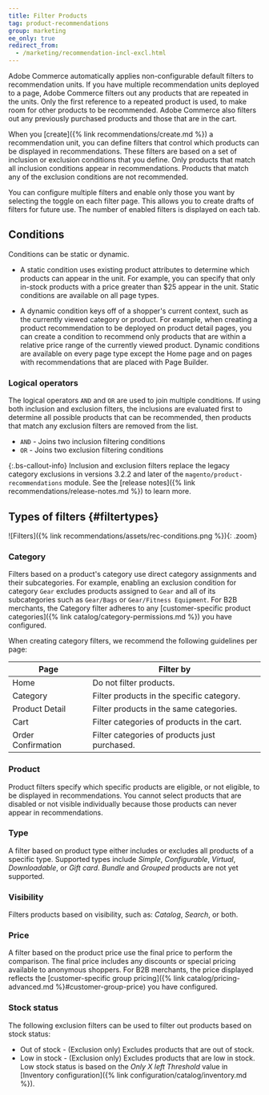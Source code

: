 ```yaml
---
title: Filter Products
tag: product-recommendations
group: marketing
ee_only: true
redirect_from:
  - /marketing/recommendation-incl-excl.html
---
```


Adobe Commerce automatically applies non-configurable default filters to recommendation units. If you have multiple recommendation units deployed to a page, Adobe Commerce filters out any products that are repeated in the units. Only the first reference to a repeated product is used, to make room for other products to be recommended. Adobe Commerce also filters out any previously purchased products and those that are in the cart.

When you [create]({% link recommendations/create.md %}) a recommendation unit, you can define filters that control which products can be displayed in recommendations. These filters are based on a set of inclusion or exclusion conditions that you define. Only products that match all inclusion conditions appear in recommendations. Products that match any of the exclusion conditions are not recommended.

You can configure multiple filters and enable only those you want by selecting the toggle on each filter page. This allows you to create drafts of filters for future use. The number of enabled filters is displayed on each tab.

## Conditions

Conditions can be static or dynamic.

- A static condition uses existing product attributes to determine which products can appear in the unit. For example, you can specify that only in-stock products with a price greater than $25 appear in the unit. Static conditions are available on all page types.

- A dynamic condition keys off of a shopper's current context, such as the currently viewed category or product. For example, when creating a product recommendation to be deployed on product detail pages, you can create a condition to recommend only products that are within a relative price range of the currently viewed product. Dynamic conditions are available on every page type except the Home page and on pages with recommendations that are placed with Page Builder.

### Logical operators

The logical operators `AND` and `OR` are used to join multiple conditions. If using both inclusion and exclusion filters, the inclusions are evaluated first to determine all possible products that can be recommended, then products that match any exclusion filters are removed from the list.

- `AND` - Joins two inclusion filtering conditions
- `OR` - Joins two exclusion filtering conditions

{:.bs-callout-info}
Inclusion and exclusion filters replace the legacy category exclusions in versions 3.2.2 and later of the `magento/product-recommendations` module. See the [release notes]({% link recommendations/release-notes.md %}) to learn more.

## Types of filters {#filtertypes}

![Filters]({% link recommendations/assets/rec-conditions.png %}){: .zoom}

### Category

Filters based on a product's category use direct category assignments and their subcategories. For example, enabling an exclusion condition for category `Gear` excludes products assigned to `Gear` and all of its subcategories such as `Gear/Bags` or `Gear/Fitness Equipment`. For B2B merchants, the Category filter adheres to any [customer-specific product categories]({% link catalog/category-permissions.md %}) you have configured.

When creating category filters, we recommend the following guidelines per page:

|Page|Filter by|
|---|---|
|Home|Do not filter products.|
|Category|Filter products in the specific category.|
|Product Detail|Filter products in the same categories.|
|Cart|Filter categories of products in the cart.|
|Order Confirmation|Filter categories of products just purchased.|

### Product

Product filters specify which specific products are eligible, or not eligible, to be displayed in recommendations. You cannot select products that are disabled or not visible individually because those products can never appear in recommendations.

### Type

A filter based on product type either includes or excludes all products of a specific type. Supported types include _Simple_, _Configurable_, _Virtual_, _Downloadable_, or _Gift card_.  _Bundle_ and _Grouped_ products are not yet supported.

### Visibility

Filters products based on visibility, such as: _Catalog_, _Search_, or both.

### Price

A filter based on the product price use the final price to perform the comparison. The final price includes any discounts or special pricing available to anonymous shoppers. For B2B merchants, the price displayed reflects the [customer-specific group pricing]({% link catalog/pricing-advanced.md %}#customer-group-price) you have configured.

### Stock status

The following exclusion filters can be used to filter out products based on stock status:

- Out of stock - (Exclusion only) Excludes products that are out of stock.
- Low in stock - (Exclusion only) Excludes products that are low in stock. Low stock status is based on the _Only X left Threshold_ value in [Inventory configuration]({% link configuration/catalog/inventory.md %}).
